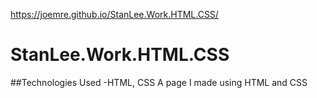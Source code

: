 https://joemre.github.io/StanLee.Work.HTML.CSS/
# StanLee.Work.HTML.CSS
##Technologies Used
-HTML, CSS
A page I made using HTML and CSS
